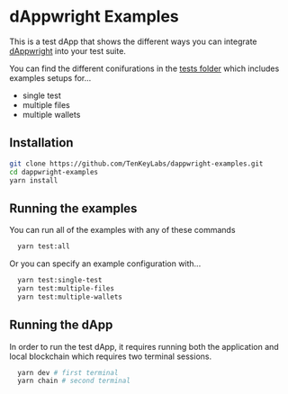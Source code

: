 # dAppwright Examples

This is a test dApp that shows the different ways you can integrate [dAppwright](https://github.com/TenKeyLabs/dappwright) into your test suite.

You can find the different conifurations in the [tests folder](https://github.com/TenKeyLabs/dappwright-examples/tree/main/tests) which includes examples setups for...

- single test
- multiple files
- multiple wallets

## Installation

```bash
git clone https://github.com/TenKeyLabs/dappwright-examples.git
cd dappwright-examples
yarn install
```

## Running the examples

You can run all of the examples with any of these commands

```bash
  yarn test:all
```

Or you can specify an example configuration with...

```bash
  yarn test:single-test
  yarn test:multiple-files
  yarn test:multiple-wallets
```

## Running the dApp

In order to run the test dApp, it requires running both the application and local blockchain which requires two terminal sessions.

```bash
  yarn dev # first terminal
  yarn chain # second terminal
```
